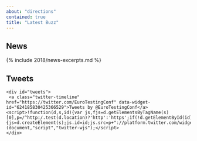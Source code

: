 ```yaml
---
about: "directions"
contained: true
title: "Latest Buzz"
---
```


<div class="col-md-6 col-xs-12">

   <hgroup>
       <h2>News<br>
   <span></span></h2>
     </hgroup>

  {% include 2018/news-excerpts.md %}

</div>

<div class="col-md-6 col-xs-12">
	<hgroup>
	 <h2>Tweets<br>
	 <span></span>
	</h2>
	</hgroup>

	<div id="tweets">
	 <a class="twitter-timeline" href="https://twitter.com/EuroTestingConf" data-widget-id="624185830425366529">Tweets by @EuroTestingConf</a> <script>!function(d,s,id){var js,fjs=d.getElementsByTagName(s)[0],p=/^http:/.test(d.location)?'http':'https';if(!d.getElementById(id)){js=d.createElement(s);js.id=id;js.src=p+"://platform.twitter.com/widgets.js";fjs.parentNode.insertBefore(js,fjs);}}(document,"script","twitter-wjs");</script>
	</div>
</div>
